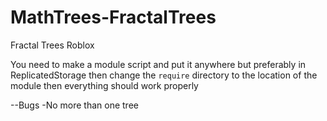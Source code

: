 # MathTrees-FractalTrees
Fractal Trees Roblox

You need to make a module script and put it anywhere but preferably in ReplicatedStorage then change the `require` directory to the location of the module then everything should work properly


--Bugs
  -No more than one tree
